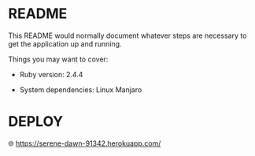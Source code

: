 # README

This README would normally document whatever steps are necessary to get the
application up and running.

Things you may want to cover:

* Ruby version: 2.4.4

* System dependencies: Linux Manjaro

# DEPLOY
  🌐 https://serene-dawn-91342.herokuapp.com/
